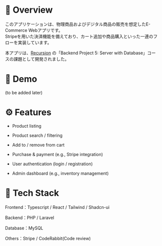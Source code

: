 # 📌 Overview

このアプリケーションは、物理商品およびデジタル商品の販売を想定したE-Commerce Webアプリです。  
Stripeを用いた決済機能を備えており、カート追加や商品購入といった一連のフローを実装しています。

本アプリは、[Recursion](https://recursionist.io/) の「Backend Project 5: Server with Database」コースの課題として開発されました。

# 📸 Demo
(to be added later)

# ⚙️ Features
- Product listing

- Product search / filtering

- Add to / remove from cart

- Purchase & payment (e.g., Stripe integration)

- User authentication (login / registration)

- Admin dashboard (e.g., inventory management)

# 🧱 Tech Stack
Frontend：Typescript / React / Tailwind / Shadcn-ui

Backend：PHP / Laravel

Database：MySQL

Others：Stripe / CodeRabbit(Code review)
